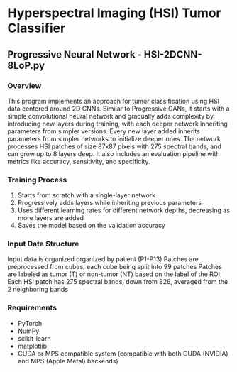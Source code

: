 # Hyperspectral Imaging (HSI) Tumor Classifier

## Progressive Neural Network - HSI-2DCNN-8LoP.py

### Overview

This program implements an approach for tumor classification using HSI data centered around 2D CNNs. Similar to Progressive GANs, it starts with a simple convolutional neural network and gradually adds complexity by introducing new layers during training, with each deeper network inheriting parameters from simpler versions. Every new layer added inherits parameters from simpler networks to initialize deeper ones. The network processes HSI patches of size 87x87 pixels with 275 spectral bands, and can grow up to 8 layers deep. It also includes an evaluation  pipeline with metrics like accuracy, sensitivity, and specificity.

### Training Process

1. Starts from scratch with a single-layer network
2. Progressively adds layers while inheriting previous parameters
3. Uses different learning rates for different network depths, decreasing as more layers are added
4. Saves the model based on the validation accuracy

### Input Data Structure

Input data is organized organized by patient (P1-P13)
Patches are preprocessed from cubes, each cube being split into 99 patches
Patches are labeled as tumor (T) or non-tumor (NT) based on the label of the ROI
Each HSI patch has 275 spectral bands, down from 826, averaged from the 2 neighboring bands

### Requirements

* PyTorch
* NumPy
* scikit-learn
* matplotlib
* CUDA or MPS compatible system (compatible with both CUDA (NVIDIA) and MPS (Apple Metal) backends)